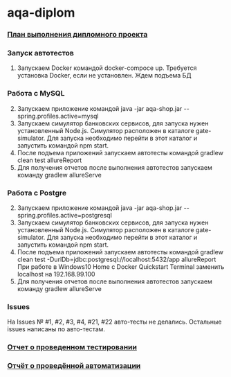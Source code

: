 # aqa-diplom

### [План выполнения дипломного проекта](https://github.com/anmak70/aqa-diplom/blob/master/Plan.md)

### Запуск автотестов

  1. Запускаем Docker командой docker-compoce up. Требуется установка Docker, если не установлен. Ждем подъема БД
  
### Работа с MySQL  
  2. Запускаем приложение командой java -jar aqa-shop.jar --spring.profiles.active=mysql
  3. Запускаем симулятор банковских сервисов, для запуска нужен установленный Node.js. Симулятор расположен в каталоге gate-simulator.          Для запуска необходимо перейти в этот каталог и запустить командой npm start.
  4. После подъема приложений запускаем автотесты командой gradlew clean test allureReport
  5. Для получения отчетов после выполнения автотестов запускаем команду gradlew allureServe
  
### Работа с Postgre
  2. Запускаем приложение командой java -jar aqa-shop.jar --spring.profiles.active=postgresql
  3. Запускаем симулятор банковских сервисов, для запуска нужен установленный Node.js. Симулятор расположен в каталоге gate-simulator.          Для запуска необходимо перейти в этот каталог и запустить командой npm start.
  4. После подъема приложений запускаем автотесты командой gradlew clean test -DurlDb=jdbc:postgresql://localhost:5432/app allureReport
     При работе в Windows10 Home c Docker Quickstart Terminal заменить localhost на 192.168.99.100
  5. Для получения отчетов после выполнения автотестов запускаем команду gradlew allureServe
  
### Issues
  На Issues № #1, #2, #3, #4, #21, #22 авто-тесты не делались. Остальные issues написаны по авто-тестам.
     
### [Отчет о проведенном тестировании](https://github.com/anmak70/aqa-diplom/blob/master/Report.md) 

### [Отчёт о проведённой автоматизации](Summary.md)
